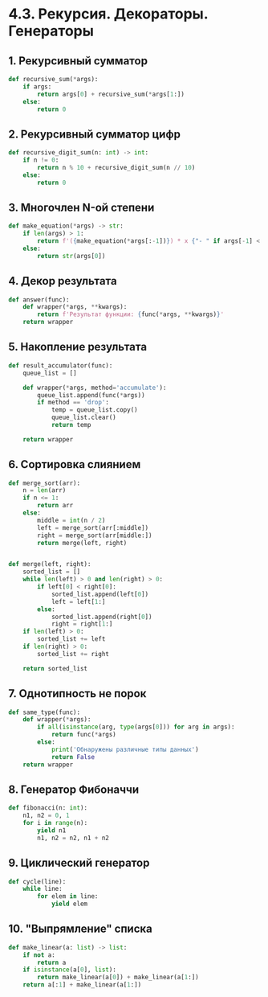 # 4.3. Рекурсия. Декораторы. Генераторы
## 1. Рекурсивный сумматор
```python
def recursive_sum(*args):
    if args:
        return args[0] + recursive_sum(*args[1:])
    else:
        return 0
```
## 2. Рекурсивный сумматор цифр
```python
def recursive_digit_sum(n: int) -> int:
    if n != 0:
        return n % 10 + recursive_digit_sum(n // 10)
    else:
        return 0
```
## 3. Многочлен N-ой степени
```python
def make_equation(*args) -> str:
    if len(args) > 1:
        return f'({make_equation(*args[:-1])}) * x {"- " if args[-1] < 0 else "+ "}{str(args[-1])}'
    else:
        return str(args[0])
```
## 4. Декор результата
```python
def answer(func):
    def wrapper(*args, **kwargs):
        return f'Результат функции: {func(*args, **kwargs)}'
    return wrapper
```
## 5. Накопление результата
```python
def result_accumulator(func):
    queue_list = []

    def wrapper(*args, method='accumulate'):
        queue_list.append(func(*args))
        if method == 'drop':
            temp = queue_list.copy()
            queue_list.clear()
            return temp

    return wrapper
```
## 6. Сортировка слиянием
```python
def merge_sort(arr):
    n = len(arr)
    if n <= 1:
        return arr
    else:
        middle = int(n / 2)
        left = merge_sort(arr[:middle])
        right = merge_sort(arr[middle:])
        return merge(left, right)


def merge(left, right):
    sorted_list = []
    while len(left) > 0 and len(right) > 0:
        if left[0] < right[0]:
            sorted_list.append(left[0])
            left = left[1:]
        else:
            sorted_list.append(right[0])
            right = right[1:]
    if len(left) > 0:
        sorted_list += left
    if len(right) > 0:
        sorted_list += right

    return sorted_list
```
## 7. Однотипность не порок
```python
def same_type(func):
    def wrapper(*args):
        if all(isinstance(arg, type(args[0])) for arg in args):
            return func(*args)
        else:
            print('Обнаружены различные типы данных')
            return False
    return wrapper
```
## 8. Генератор Фибоначчи
```python
def fibonacci(n: int):
    n1, n2 = 0, 1
    for i in range(n):
        yield n1
        n1, n2 = n2, n1 + n2
```
## 9. Циклический генератор
```python
def cycle(line):
    while line:
        for elem in line:
            yield elem
```
## 10. "Выпрямление" списка
```python
def make_linear(a: list) -> list:
    if not a:
        return a
    if isinstance(a[0], list):
        return make_linear(a[0]) + make_linear(a[1:])
    return a[:1] + make_linear(a[1:])
```
